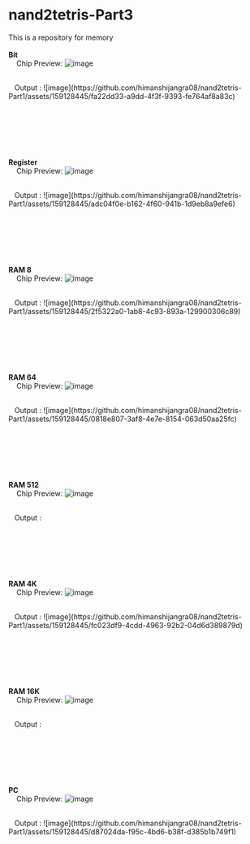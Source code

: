 # nand2tetris-Part3
This is a repository for memory
<br><br>
<b>Bit</b><br>
&nbsp;&nbsp;&nbsp; Chip Preview: ![image](https://github.com/himanshijangra08/nand2tetris-Part1/assets/159128445/80306245-c168-469c-8302-c64671604d47)


<br>
&nbsp;&nbsp;&nbsp;Output : ![image](https://github.com/himanshijangra08/nand2tetris-Part1/assets/159128445/fa22dd33-a9dd-4f3f-9393-fe764af8a83c)



<br><br><br>



<br><br>
<b>Register</b><br>
&nbsp;&nbsp;&nbsp; Chip Preview: ![image](https://github.com/himanshijangra08/nand2tetris-Part1/assets/159128445/42405cf7-5996-4ba3-b845-34e8eebd014f)


<br>
&nbsp;&nbsp;&nbsp;Output : ![image](https://github.com/himanshijangra08/nand2tetris-Part1/assets/159128445/adc04f0e-b162-4f60-941b-1d9eb8a9efe6)



<br><br><br>




<br><br>
<b>RAM 8</b><br>
&nbsp;&nbsp;&nbsp; Chip Preview: ![image](https://github.com/himanshijangra08/nand2tetris-Part1/assets/159128445/048234f6-2305-49ee-837d-f15ddf12eb79)


<br>
&nbsp;&nbsp;&nbsp;Output : ![image](https://github.com/himanshijangra08/nand2tetris-Part1/assets/159128445/2f5322a0-1ab8-4c93-893a-129900306c89)



<br><br><br>





<br><br>
<b>RAM 64</b><br>
&nbsp;&nbsp;&nbsp; Chip Preview: ![image](https://github.com/himanshijangra08/nand2tetris-Part1/assets/159128445/32682899-5b98-4127-ac32-bd27527c8266)


<br>
&nbsp;&nbsp;&nbsp;Output : ![image](https://github.com/himanshijangra08/nand2tetris-Part1/assets/159128445/0818e807-3af8-4e7e-8154-063d50aa25fc)



<br><br><br>




<br><br>
<b>RAM 512</b><br>
&nbsp;&nbsp;&nbsp; Chip Preview: ![image](https://github.com/himanshijangra08/nand2tetris-Part1/assets/159128445/486a201b-612b-4c6e-8036-0e0cc617da49)


<br>
&nbsp;&nbsp;&nbsp;Output : 


<br><br><br>





<br><br>
<b>RAM 4K</b><br>
&nbsp;&nbsp;&nbsp; Chip Preview: ![image](https://github.com/himanshijangra08/nand2tetris-Part1/assets/159128445/44cd46a3-8c73-4189-96ca-1b10be4289bb)


<br>
&nbsp;&nbsp;&nbsp;Output : ![image](https://github.com/himanshijangra08/nand2tetris-Part1/assets/159128445/fc023df9-4cdd-4963-92b2-04d6d389879d)



<br><br><br>





<br><br>
<b>RAM 16K</b><br>
&nbsp;&nbsp;&nbsp; Chip Preview: ![image](https://github.com/himanshijangra08/nand2tetris-Part1/assets/159128445/2a4bab4b-24d8-4969-b5cf-88626352ba94)


<br>
&nbsp;&nbsp;&nbsp;Output : 


<br><br><br>




<br><br>
<b>PC</b><br>
&nbsp;&nbsp;&nbsp; Chip Preview: ![image](https://github.com/himanshijangra08/nand2tetris-Part1/assets/159128445/280cc383-2817-4bd0-87e4-7e5479bafe4f)


<br>
&nbsp;&nbsp;&nbsp;Output : ![image](https://github.com/himanshijangra08/nand2tetris-Part1/assets/159128445/d87024da-f95c-4bd6-b38f-d385b1b749f1)



<br><br><br>

